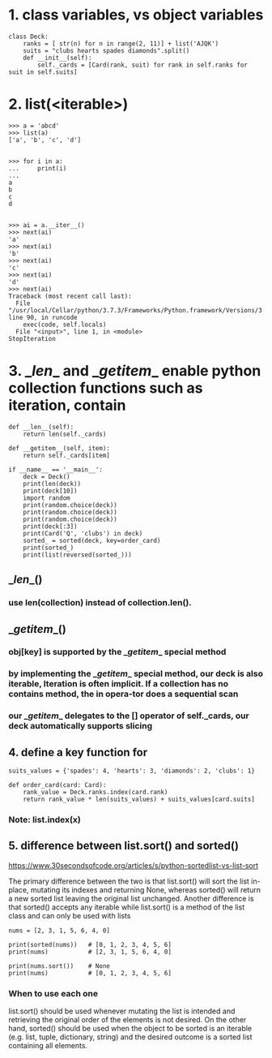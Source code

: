 # 1. class variables, vs object variables
    class Deck:
        ranks = [ str(n) for n in range(2, 11)] + list('AJQK')
        suits = "clubs hearts spades diamonds".split()
        def __init__(self):
            self._cards = [Card(rank, suit) for rank in self.ranks for suit in self.suits]

# 2. list(\<iterable>)
    >>> a = 'abcd'
    >>> list(a)
    ['a', 'b', 'c', 'd']
    
    
    >>> for i in a:
    ...     print(i)
    ...     
    a
    b
    c
    d
    
    
    >>> ai = a.__iter__()
    >>> next(ai)
    'a'
    >>> next(ai)
    'b'
    >>> next(ai)
    'c'
    >>> next(ai)
    'd'
    >>> next(ai)
    Traceback (most recent call last):
      File "/usr/local/Cellar/python/3.7.3/Frameworks/Python.framework/Versions/3.7/lib/python3.7/code.py", line 90, in runcode
        exec(code, self.locals)
      File "<input>", line 1, in <module>
    StopIteration

# 3. \__len__ and \__getitem__ enable python collection functions such as iteration, contain
    def __len__(self):
        return len(self._cards)

    def __getitem__(self, item):
        return self._cards[item]

    if __name__ == '__main__':
        deck = Deck()
        print(len(deck))
        print(deck[10])
        import random
        print(random.choice(deck))
        print(random.choice(deck))
        print(random.choice(deck))
        print(deck[:3])
        print(Card('Q', 'clubs') in deck)
        sorted_ = sorted(deck, key=order_card)
        print(sorted_)
        print(list(reversed(sorted_)))

##  \__len__()
### use len(collection) instead of collection.len().
## \__getitem__() 
### obj[key] is supported by the \__getitem__ special method
### by implementing the \__getitem__ special method, our deck is also iterable, Iteration is often implicit. If a collection has no __contains__ method, the in opera‐tor does a sequential scan
### our \__getitem__ delegates to the [] operator of self._cards, our deck automatically supports slicing

## 4. define a key function for 
    suits_values = {'spades': 4, 'hearts': 3, 'diamonds': 2, 'clubs': 1}
    
    def order_card(card: Card):
        rank_value = Deck.ranks.index(card.rank)
        return rank_value * len(suits_values) + suits_values[card.suits]

### Note: list.index(x)

## 5. difference between list.sort() and sorted()
https://www.30secondsofcode.org/articles/s/python-sortedlist-vs-list-sort

The primary difference between the two is that list.sort() will sort the list in-place, mutating its indexes and returning None, whereas sorted() will return a new sorted list leaving the original list unchanged. Another difference is that sorted() accepts any iterable while list.sort() is a method of the list class and can only be used with lists

    nums = [2, 3, 1, 5, 6, 4, 0]
    
    print(sorted(nums))   # [0, 1, 2, 3, 4, 5, 6]
    print(nums)           # [2, 3, 1, 5, 6, 4, 0]
    
    print(nums.sort())    # None
    print(nums)           # [0, 1, 2, 3, 4, 5, 6]

### When to use each one
list.sort() should be used whenever mutating the list is intended and retrieving the original order of the elements is not desired. On the other hand, sorted() should be used when the object to be sorted is an iterable (e.g. list, tuple, dictionary, string) and the desired outcome is a sorted list containing all elements.

